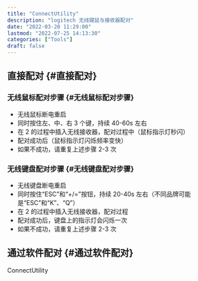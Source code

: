 ```yaml
---
title: "ConnectUtility"
description: "logitech 无线键鼠与接收器配对"
date: "2022-03-20 11:29:00"
lastmod: "2022-07-25 14:13:30"
categories: ["Tools"]
draft: false
---
```


## 直接配对 {#直接配对}


### 无线鼠标配对步骤 {#无线鼠标配对步骤}

-   无线鼠标断电重启
-   同时按住左、中、右 3 个键，持续 40-60s 左右
-   在 2 的过程中插入无线接收器，配对过程中（鼠标指示灯秒闪）
-   配对成功后（鼠标指示灯闪烁频率变快）
-   如果不成功，请重复上述步骤 2-3 次


### 无线键盘配对步骤 {#无线键盘配对步骤}

-   无线键盘断电重启
-   同时按住“ESC”和“+/=”按钮，持续 20-40s 左右（不同品牌可能是“ESC”和“K”、“Q”）
-   在 2 的过程中插入无线接收器，配对过程
-   配对成功后，键盘上的指示灯会闪烁一次
-   如果不成功，请重复上述步骤 2-3 次


## 通过软件配对 {#通过软件配对}

ConnectUtility